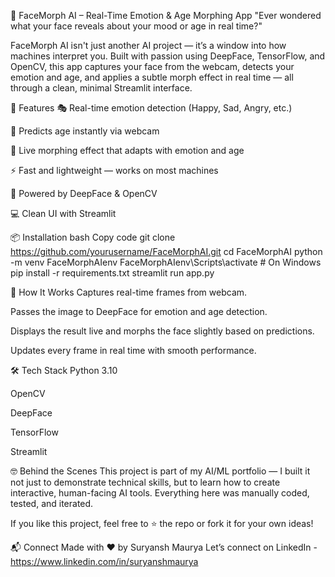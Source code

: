 👤 FaceMorph AI – Real-Time Emotion & Age Morphing App
"Ever wondered what your face reveals about your mood or age in real time?"

FaceMorph AI isn't just another AI project — it’s a window into how machines interpret you. Built with passion using DeepFace, TensorFlow, and OpenCV, this app captures your face from the webcam, detects your emotion and age, and applies a subtle morph effect in real time — all through a clean, minimal Streamlit interface.

🚀 Features
🎭 Real-time emotion detection (Happy, Sad, Angry, etc.)

📅 Predicts age instantly via webcam

🎨 Live morphing effect that adapts with emotion and age

⚡ Fast and lightweight — works on most machines

🧠 Powered by DeepFace & OpenCV

💻 Clean UI with Streamlit


📦 Installation
bash
Copy code
git clone https://github.com/yourusername/FaceMorphAI.git
cd FaceMorphAI
python -m venv FaceMorphAIenv
FaceMorphAIenv\Scripts\activate     # On Windows
pip install -r requirements.txt
streamlit run app.py

🧠 How It Works
Captures real-time frames from webcam.

Passes the image to DeepFace for emotion and age detection.

Displays the result live and morphs the face slightly based on predictions.

Updates every frame in real time with smooth performance.

🛠️ Tech Stack
Python 3.10

OpenCV

DeepFace

TensorFlow

Streamlit

🤓 Behind the Scenes
This project is part of my AI/ML portfolio — I built it not just to demonstrate technical skills, but to learn how to create interactive, human-facing AI tools. Everything here was manually coded, tested, and iterated.

If you like this project, feel free to ⭐ the repo or fork it for your own ideas!

📬 Connect
Made with ❤️ by Suryansh Maurya
Let’s connect on LinkedIn - https://www.linkedin.com/in/suryanshmaurya